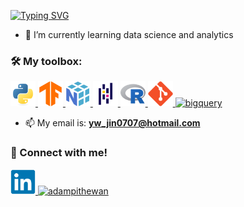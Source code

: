 [![Typing SVG](https://readme-typing-svg.herokuapp.com?font=Lucida+Console&color=%2336BCF7&center=true&vCenter=true&lines=%F0%9F%91%8B+Hi+there!+I'm+Jin)](https://git.io/typing-svg)

- 🌱 I’m currently learning data science and analytics
### 🛠️ My toolbox: <br />
  <a href="https://www.python.org" target="_blank" rel="noreferrer"> <img
      src="https://raw.githubusercontent.com/devicons/devicon/master/icons/python/python-original.svg" alt="python"
      width="40" height="40" /> 
  <a href="https://www.tensorflow.org/" target="_blank" rel="noreferrer"> <img
      src="https://raw.githubusercontent.com/devicons/devicon/master/icons/tensorflow/tensorflow-original.svg" alt="tensorflow"
      width="40" height="40" /> 
    <a href="https://numpy.org/" target="_blank" rel="noreferrer"> <img
      src="https://raw.githubusercontent.com/devicons/devicon/master/icons/numpy/numpy-original.svg" alt="numpy"
      width="40" height="40" /> 
      <a href="https://pandas.pydata.org/" target="_blank" rel="noreferrer"> <img
      src="https://raw.githubusercontent.com/devicons/devicon/master/icons/pandas/pandas-original.svg" alt="pandas"
      width="40" height="40" /> 
      </a> <a href="https://www.r-project.org/" target="_blank" rel="noreferrer"> <img
      src="https://raw.githubusercontent.com/devicons/devicon/master/icons/r/r-original.svg" alt="r"
      width="40" height="40" /> 
      </a> <a href="https://git-scm.com/" target="_blank" rel="noreferrer"> <img
      src="https://raw.githubusercontent.com/devicons/devicon/master/icons/git/git-original.svg" alt="git"
      width="40" height="40" /> 
      </a> </a> <a href="https://cloud.google.com/bigquery" target="_blank" rel="noreferrer"> <img
      src="https://www.vectorlogo.zone/logos/google_bigquery/google_bigquery-icon.svg" alt="bigquery"
      width="40" height="40" /> 
    </a>
  
- 📫 My email is: **yw_jin0707@hotmail.com**
### 🦦 Connect with me! <br />
  <a href="https://www.python.org" target="_blank" rel="noreferrer"> <img
      src="https://raw.githubusercontent.com/devicons/devicon/master/icons/linkedin/linkedin-original.svg" alt="linkedin"
      width="40" height="40" />
  <a href="https://www.hackerrank.com/yw_jin0707" target="blank"><img 
      src="https://raw.githubusercontent.com/rahuldkjain/github-profile-readme-generator/master/src/images/icons/Social/hackerrank.svg"
      alt="adampithewan" height="40" width="40" /></a>
    

<!--
**ywjin0707/ywjin0707** is a ✨ _special_ ✨ repository because its `README.md` (this file) appears on your GitHub profile.

Here are some ideas to get you started:

- 🔭 I’m currently working on ...
- 🌱 I’m currently learning ...
- 👯 I’m looking to collaborate on ...
- 🤔 I’m looking for help with ...
- 💬 Ask me about ...
- 📫 How to reach me: ...
- 😄 Pronouns: ...
- ⚡ Fun fact: ...
-->

